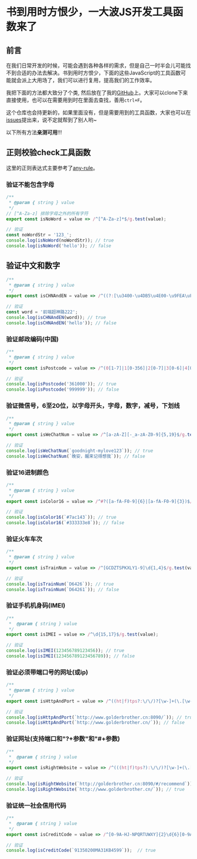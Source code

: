 # 书到用时方恨少，一大波JS开发工具函数来了

## 前言

在我们日常开发的时候，可能会遇到各种各样的需求，但是自己一时半会儿可能找不到合适的办法去解决。书到用时方恨少，下面的这些JavaScript的工具函数可能就会派上大用场了，我们可以进行复用，提高我们的工作效率。

我把下面的方法都大致分了个类, 然后放在了我的[GitHub](https://github.com/GolderBrother/blog/tree/master/javascript/jstUtils)上。大家可以clone下来直接使用，也可以在需要用到时在里面去查找，善用`ctrl+F`。

这个仓库也会持更新的，如果里面没有，但是需要用到的工具函数，大家也可以在[issues](https://github.com/GolderBrother/blog/issues)提出来，说不定就帮到了别人哟~

以下所有方法**亲测可用**!!!

## 正则校验check工具函数

这里的正则表达式主要参考了[any-rule](https://github.com/any86/any-rule)。

### 验证不能包含字母

```js
/**
 * @param { string } value
 */
// [^A-Za-z] 排除字母之外的所有字符
export const isNoWord = value => /^[^A-Za-z]*$/g.test(value);

// 验证
const noWordStr = '123_';
console.log(isNoWord(noWordStr)); // true
console.log(isNoWord('hello')); // false
```

## 验证中文和数字

```js
/**
 * @param { string } value
 */
export const isCHNAndEN = value => /^((?:[\u3400-\u4DB5\u4E00-\u9FEA\uFA0E\uFA0F\uFA11\uFA13\uFA14\uFA1F\uFA21\uFA23\uFA24\uFA27-\uFA29]|[\uD840-\uD868\uD86A-\uD86C\uD86F-\uD872\uD874-\uD879][\uDC00-\uDFFF]|\uD869[\uDC00-\uDED6\uDF00-\uDFFF]|\uD86D[\uDC00-\uDF34\uDF40-\uDFFF]|\uD86E[\uDC00-\uDC1D\uDC20-\uDFFF]|\uD873[\uDC00-\uDEA1\uDEB0-\uDFFF]|\uD87A[\uDC00-\uDFE0])|(\d))+$/g.test(value);

// 验证
const word = '前端超神路222';
console.log(isCHNAndEN(word)); // true
console.log(isCHNAndEN('hello')); // false
```

### 验证邮政编码(中国)

```js
/**
 * @param { string } value
 */
export const isPostcode = value => /^(0[1-7]|1[0-356]|2[0-7]|3[0-6]|4[0-7]|5[1-7]|6[1-7]|7[0-5]|8[013-6])\d{4}$/g.test(value);

// 验证
console.log(isPostcode('361000')); // true
console.log(isPostcode('999999')); // false
```

### 验证微信号，6至20位，以字母开头，字母，数字，减号，下划线

```js
/**
 * @param { string } value
 */
export const isWeChatNum = value => /^[a-zA-Z][-_a-zA-Z0-9]{5,19}$/g.test(value);

// 验证
console.log(isWeChatNum(`goodnight-mylove123`)); // true
console.log(isWeChatNum(`晚安，醒来记得想我`)); // false
```

### 验证16进制颜色

```js
/**
 * @param { string } value
 */
export const isColor16 = value => /^#?([a-fA-F0-9]{6}|[a-fA-F0-9]{3})$/g.test(value);

// 验证
console.log(isColor16(`#7ac143`)); // true
console.log(isColor16(`#333333e8`)); // false
```

### 验证火车车次

```js
/**
 * @param { string } value
 */
export const isTrainNum = value => /^[GCDZTSPKXLY1-9]\d{1,4}$/g.test(value);

// 验证
console.log(isTrainNum(`D6426`)); // true
console.log(isTrainNum(`D64261`)); // false
```

### 验证手机机身码(IMEI)

```js
/**
 *  @param { string } value
 */
export const isIMEI = value => /^\d{15,17}$/g.test(value);

// 验证
console.log(isIMEI(123456789123456)); // true
console.log(isIMEI(123456789123456789)); // false
```

### 验证必须带端口号的网址(或ip)

```js
/**
 * @param { string } value
 */
export const isHttpAndPort = value => /^((ht|f)tps?:\/\/)?[\w-]+(\.[\w-]+)+:\d{1,5}\/?$/g.test(value);

// 验证
console.log(isHttpAndPort(`http://www.golderbrother.cn:8090/`)); // true
console.log(isHttpAndPort(`http://www.golderbrother.cn/`)); // false
```

### 验证网址(支持端口和"?+参数"和"#+参数)

```js
/**
 *  @param { string } value
 */
export const isRightWebsite = value => /^(((ht|f)tps?):\/\/)?[\w-]+(\.[\w-]+)+([\w.,@?^=%&:/~+#-]*[\w@?^=%&/~+#-])?$/g.test(value);

// 验证
console.log(isRightWebsite(`http://golderbrother.cn:8090/#/recommend`)); // true
console.log(isRightWebsite(`http://www.golderbrother.cn/`)); // true
```

### 验证统一社会信用代码

```js
/**
 *  @param { string } value
 */
export const isCreditCode = value => /^[0-9A-HJ-NPQRTUWXY]{2}\d{6}[0-9A-HJ-NPQRTUWXY]{10}$/g.test(value);

// 验证
console.log(isCreditCode(`91350200MA31KB4599`));  // true
```
 